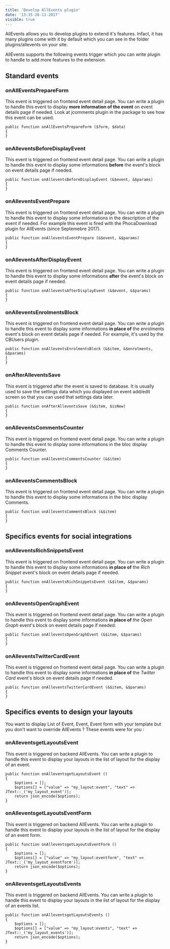 ```yaml
---
title: 'Develop AllEvents plugin'
date: '13:35 26-11-2017'
visible: true
---
```


AllEvents allows you to develop plugins to extend it's features. Infact, it has many plugins come with it by default which you can see in the folder plugins/allevents on your site.

AllEvents supports the following events trigger which you can write plugin to handle to add more features to the extension.
## Standard events
### onAllEventsPrepareForm
This event is triggered on frontend event detail page. You can write a plugin to handle this event to display **more information of the event** on event details page if needed. Look at jcomments plugin in the package to see how this event can be used.
```
public function onAllEventsPrepareForm ($form, $data)
{
}
```
### onAlleventsBeforeDisplayEvent
This event is triggered on frontend event detail page. You can write a plugin to handle this event to display some informations **before** the event's block on event details page if needed. 
```
public function onAlleventsBeforeDisplayEvent (&$event, &$params)
{
}
```

### onAlleventsEventPrepare
This event is triggered on frontend event detail page. You can write a plugin to handle this event to display some informations in the description of the event if needed. For example this event is fired with the PhocaDownload plugin for AllEvents (since Septemebre 2017).
```
public function onAlleventsEventPrepare (&$event, &$params)
{
}
```

### onAlleventsAfterDisplayEvent
This event is triggered on frontend event detail page. You can write a plugin to handle this event to display some informations **after** the event's block on event details page if needed. 
```
public function onAlleventsAfterDisplayEvent (&$event, &$params)
{
}
```

### onAlleventsEnrolmentsBlock
This event is triggered on frontend event detail page. You can write a plugin to handle this event to display some informations **in place of** the enrolments event's block on event details page if needed. For example, it's used by the CBUsers plugin.
```
public function onAlleventsEnrolmentsBlock (&$item, &$enrolments, &$params)
{
}
```
### onAfterAlleventsSave
This event is triggered after the event is saved to database. It is usually used to save the settings data which you displayed on event add/edit screen so that you can used that settings data later.
```
public function onAfterAlleventsSave (&$item, $isNew)
{
}
```
### onAlleventsCommentsCounter
This event is triggered on frontend event detail page. You can write a plugin to handle this event to display some informations in the bloc display Comments Counter.
```
public function onAlleventsCommentsCounter (&$item)
{
}
```
### onAlleventsCommentsBlock
This event is triggered on frontend event detail page. You can write a plugin to handle this event to display some informations in the bloc display Comments.
```
public function onAlleventsCommentsBlock (&$item)
{
}
```
## Specifics events for social integrations
### onAlleventsRichSnippetsEvent
This event is triggered on frontend event detail page. You can write a plugin to handle this event to display some informations **in place of** the *Rich Snippet* event's block on event details page if needed.
```
public function onAlleventsRichSnippetsEvent (&$item, &$params)
{
}
```
### onAlleventsOpenGraphEvent
This event is triggered on frontend event detail page. You can write a plugin to handle this event to display some informations **in place of** the *Open Graph* event's block on event details page if needed.
```
public function onAlleventsOpenGraphEvent (&$item, &$params)
{
}
```
### onAlleventsTwitterCardEvent
This event is triggered on frontend event detail page. You can write a plugin to handle this event to display some informations **in place of** the *Twitter Card* event's block on event details page if needed.
```
public function onAlleventsTwitterCardEvent (&$item, &$params)
{
}
```

## Specifics events to design your layouts
You want to display List of Event, Event, Event form with your template but you don't want to override AllEvents ? These events were for you : 
### onAlleventsgetLayoutsEvent
This event is triggered on backend AllEvents. You can write a plugin to handle this event to display your layouts in the list of layout for the display of an event.
```
public function onAlleventsgetLayoutsEvent ()
{
    $options = [];
    $options[] = ["value" => "my_layout:event", "text" => JText::_('my_layout_event')];
    return json_encode($options);
}
```

### onAlleventsgetLayoutsEventForm
This event is triggered on backend AllEvents. You can write a plugin to handle this event to display your layouts in the list of layout for the display of an event form.
```
public function onAlleventsgetLayoutsEventForm ()
{ 
    $options = [];
    $options[] = ["value" => "my_layout:eventform", "text" => JText::_('my_layout_eventform')];
    return json_encode($options);
}
```
### onAlleventsgetLayoutsEvents
This event is triggered on backend AllEvents. You can write a plugin to handle this event to display your layouts in the list of layout for the display of an events list.
```
public function onAlleventsgetLayoutsEvents ()
{ 
    $options = [];
    $options[] = ["value" => "my_layout:events", "text" => JText::_('my_layout_events')];
    return json_encode($options);
}
```